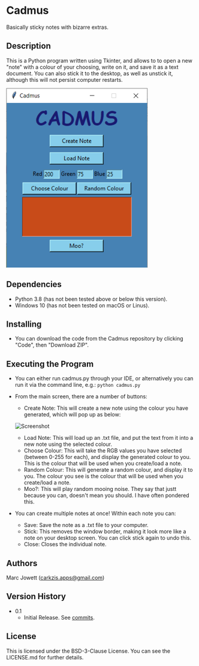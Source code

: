# Cadmus
Basically sticky notes with bizarre extras.

## Description
This is a Python program written using Tkinter, and allows to to open a new "note" with a colour of your choosing, write on it, and save it as a text document.  You can also stick it to the desktop, as well as unstick it, although this will not persist computer restarts.

![Screenshot](cadmus_screenshots/cadmus_main.png)

## Dependencies
* Python 3.8 (has not been tested above or below this version).
* Windows 10 (has not been tested on macOS or Linus).

## Installing
* You can download the code from the Cadmus repository by clicking "Code", then "Download ZIP".

## Executing the Program
* You can either run cadmus.py through your IDE, or alternatively you can run it via the command line, e.g.:
```python cadmus.py```
* From the main screen, there are a number of buttons:
  * Create Note: This will create a new note using the colour you have generated, which will pop up as below:
 
  ![Screenshot](cadmus_screenshots/cadmus_note.png)
  * Load Note: This will load up an .txt file, and put the text from it into a new note using the selected colour.
  * Choose Colour: This will take the RGB values you have selected (between 0-255 for each), and display the generated colour to you.  This is the colour that will be used when you create/load a note.
  * Random Colour: This will generate a random colour, and display it to you.  The colour you see is the colour that will be used when you create/load a note.
  * Moo?: This will play random mooing noise. They say that justt because you can, doesn't mean you should.  I have often pondered this.
* You can create multiple notes at once! Within each note you can:
    * Save: Save the note as a .txt file to your computer.
    * Stick: This removes the window border, making it look more like a note on your desktop screen.  You can click stick again to undo this.
    * Close: Closes the individual note.

## Authors
Marc Jowett (carkzis.apps@gmail.com)

## Version History
* 0.1
  * Initial Release.  See [commits](https://github.com/Carkzis/Cadmus/commits/main).

## License
This is licensed under the BSD-3-Clause License.  You can see the LICENSE.md for further details.
